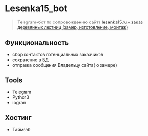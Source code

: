 # Lesenka15_bot

> Telegram-бот по сопровождению сайта [lesenka15.ru - заказ деревянных лестниц (замер, изготовление, монтаж)](https://lesenka15.ru)

## Функциональность

- сбор контактов потенциальных заказчиков
- сохранение в БД
- отправка сообщения Владельцу сайта( о замере)

## Tools

- Telegram
- Python3
- iogram

## Хостинг

- Таймвэб
